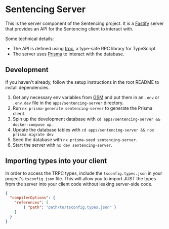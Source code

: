 # Sentencing Server

This is the server component of the Sentencing project. It is a [Fastify](https://fastify.dev/) server that provides an API for the Sentencing client to interact with.

Some technical details:

- The API is defined using [trpc](https://trpc.io/), a type-safe RPC library for TypeScript
- The server uses [Prisma](https://www.prisma.io/) to interact with the database.

## Development

If you haven't already, follow the setup instructions in the root README to install dependencies.

1. Get any necessary env variables from [GSM](https://console.cloud.google.com/security/secret-manager/secret/env_dev_sentencing_server/versions?project=recidiviz-dashboard-staging) and put them in an `.env` or `.env.dev` file in the `apps/sentencing-server` directory.
2. Run `nx prisma-generate sentencing-server` to generate the Prisma client.
3. Spin up the development database with `cd apps/sentencing-server && docker-compose up`.
4. Update the database tables with `cd apps/sentencing-server && npx prisma migrate dev`
5. Seed the database with `nx prisma-seed sentencing-server`.
6. Start the server with `nx dev sentencing-server`.

## Importing types into your client

In order to access the TRPC types, include the `tsconfig.types.json` in your project's `tsconfig.json` file. This will allow you to import JUST the types from the server into your client code without leaking server-side code.

```json
{
  "compilerOptions": {
    "references": [
        { "path": "path/to/tsconfig.types.json" }
    ]
  }
}
```
